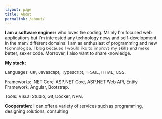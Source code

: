```yaml
---
layout: page
title: About
permalink: /about/
---
```


<b>I am a software engineer</b>
who loves the coding. Mainly I'm focused web applications but I'm interested any technology news and self-development in the many different domains. I am an enthusiast of programming and new technologies. I blog because I would like to improve my skills and make better, sexier code. Moreover, I also want to share knowledge.

<b>My stack: </b>

Languages: C#, Javascript, Typescript, T-SQL, HTML, CSS.

Frameworks: .NET Core, ASP.NET Core, ASP.NET Web API, Entity Framework, Angular, Bootstrap.

Tools: Visual Studio, Git, Docker, NPM.

<b>Cooperation: </b>
I can offer a variety of services such as programming, designing solutions, consulting
